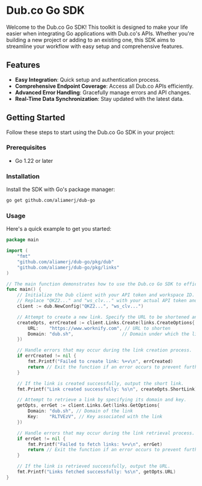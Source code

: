 # Dub.co Go SDK

Welcome to the Dub.co Go SDK! This toolkit is designed to make your life easier when integrating Go applications with Dub.co's APIs. Whether you're building a new project or adding to an existing one, this SDK aims to streamline your workflow with easy setup and comprehensive features.

## Features

- **Easy Integration**: Quick setup and authentication process.
- **Comprehensive Endpoint Coverage**: Access all Dub.co APIs efficiently.
- **Advanced Error Handling**: Gracefully manage errors and API changes.
- **Real-Time Data Synchronization**: Stay updated with the latest data.

## Getting Started

Follow these steps to start using the Dub.co Go SDK in your project:

### Prerequisites

- Go 1.22 or later

### Installation

Install the SDK with Go's package manager:

```bash
go get github.com/aliamerj/dub-go
```
### Usage
Here's a quick example to get you started:
```go
package main

import (
	"fmt"
	"github.com/aliamerj/dub-go/pkg/dub"
	"github.com/aliamerj/dub-go/pkg/links"
)

// The main function demonstrates how to use the Dub.co Go SDK to efficiently create and retrieve shortened links.
func main() {
	// Initialize the Dub client with your API token and workspace ID.
	// Replace "QKZ2..." and "ws_clv..." with your actual API token and workspace ID.
	client := dub.NewConfig("QKZ2...", "ws_clv...")

	// Attempt to create a new link. Specify the URL to be shortened and the domain under which it should be registered.
	createOpts, errCreated := client.Links.Create(links.CreateOptions{
		URL:    "https://www.worknify.com", // URL to shorten
		Domain: "dub.sh",                  // Domain under which the link is registered
	})

	// Handle errors that may occur during the link creation process.
	if errCreated != nil {
		fmt.Printf("Failed to create link: %+v\n", errCreated)
		return // Exit the function if an error occurs to prevent further execution.
	}

	// If the link is created successfully, output the short link.
	fmt.Printf("Link created successfully: %s\n", createOpts.ShortLink)

	// Attempt to retrieve a link by specifying its domain and key.
	getOpts, errGet := client.Links.Get(links.GetOptions{
		Domain: "dub.sh", // Domain of the link
		Key:    "RLTVEzV", // Key associated with the link
	})

	// Handle errors that may occur during the link retrieval process.
	if errGet != nil {
		fmt.Printf("Failed to fetch links: %+v\n", errGet)
		return // Exit the function if an error occurs to prevent further execution.
	}

	// If the link is retrieved successfully, output the URL.
	fmt.Printf("Links fetched successfully: %s\n", getOpts.URL)
}
```

